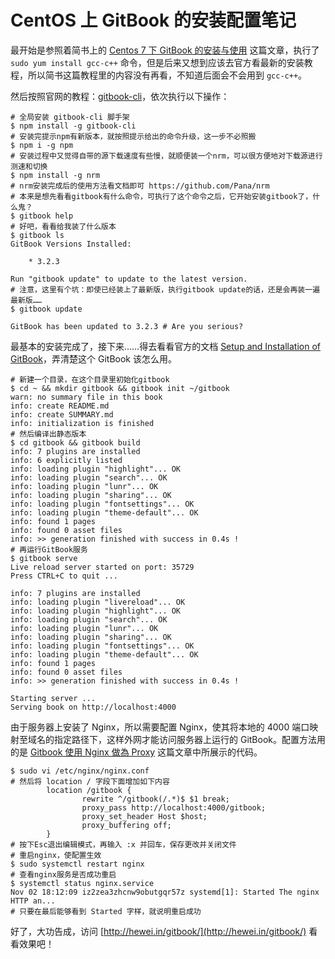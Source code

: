 # CentOS 上 GitBook 的安装配置笔记

最开始是参照着简书上的 [Centos 7 下 GitBook 的安装与使用](http://cdn2.jianshu.io/p/a78e3dda4d87) 这篇文章，执行了 `sudo yum install gcc-c++` 命令，但是后来又想到应该去官方看最新的安装教程，所以简书这篇教程里的内容没有再看，不知道后面会不会用到 `gcc-c++`。

然后按照官网的教程：[gitbook-cli](https://github.com/GitbookIO/gitbook-cli)，依次执行以下操作：

```shell
# 全局安装 gitbook-cli 脚手架
$ npm install -g gitbook-cli
# 安装完提示npm有新版本，就按照提示给出的命令升级，这一步不必照搬
$ npm i -g npm
# 安装过程中又觉得自带的源下载速度有些慢，就顺便装一个nrm，可以很方便地对下载源进行测速和切换
$ npm install -g nrm
# nrm安装完成后的使用方法看文档即可 https://github.com/Pana/nrm
# 本来是想先看看gitbook有什么命令，可执行了这个命令之后，它开始安装gitbook了，什么鬼？
$ gitbook help
# 好吧，看看给我装了什么版本
$ gitbook ls
GitBook Versions Installed:

    * 3.2.3

Run "gitbook update" to update to the latest version.
# 注意，这里有个坑：即使已经装上了最新版，执行gitbook update的话，还是会再装一遍最新版……
$ gitbook update

GitBook has been updated to 3.2.3 # Are you serious?
```

最基本的安装完成了，接下来……得去看看官方的文档 [Setup and Installation of GitBook](https://github.com/GitbookIO/gitbook/blob/master/docs/setup.md)，弄清楚这个 GitBook 该怎么用。

```shell
# 新建一个目录，在这个目录里初始化gitbook
$ cd ~ && mkdir gitbook && gitbook init ~/gitbook
warn: no summary file in this book
info: create README.md
info: create SUMMARY.md
info: initialization is finished
# 然后编译出静态版本
$ cd gitbook && gitbook build
info: 7 plugins are installed
info: 6 explicitly listed
info: loading plugin "highlight"... OK
info: loading plugin "search"... OK
info: loading plugin "lunr"... OK
info: loading plugin "sharing"... OK
info: loading plugin "fontsettings"... OK
info: loading plugin "theme-default"... OK
info: found 1 pages
info: found 0 asset files
info: >> generation finished with success in 0.4s !
# 再运行GitBook服务
$ gitbook serve
Live reload server started on port: 35729
Press CTRL+C to quit ...

info: 7 plugins are installed
info: loading plugin "livereload"... OK
info: loading plugin "highlight"... OK
info: loading plugin "search"... OK
info: loading plugin "lunr"... OK
info: loading plugin "sharing"... OK
info: loading plugin "fontsettings"... OK
info: loading plugin "theme-default"... OK
info: found 1 pages
info: found 0 asset files
info: >> generation finished with success in 0.4s !

Starting server ...
Serving book on http://localhost:4000
```

由于服务器上安装了 Nginx，所以需要配置 Nginx，使其将本地的 4000 端口映射至域名的指定路径下，这样外网才能访问服务器上运行的 GitBook。配置方法用的是 [Gitbook 使用 Nginx 做為 Proxy](https://cowmanchiang.me/gitbook/gitbook/contents/proxy.html) 这篇文章中所展示的代码。

```shell
$ sudo vi /etc/nginx/nginx.conf
# 然后将 location / 字段下面增加如下内容
        location /gitbook {
                rewrite ^/gitbook(/.*)$ $1 break;
                proxy_pass http://localhost:4000/gitbook;
                proxy_set_header Host $host;
                proxy_buffering off;
        }
# 按下Esc退出编辑模式，再输入 :x 并回车，保存更改并关闭文件
# 重启nginx，使配置生效
$ sudo systemctl restart nginx
# 查看nginx服务是否成功重启
$ systemctl status nginx.service
Nov 02 18:12:09 iz2zea3zhcnw9obutgqr57z systemd[1]: Started The nginx HTTP an...
# 只要在最后能够看到 Started 字样，就说明重启成功
```

好了，大功告成，访问 [http://hewei.in/gitbook/](http://hewei.in/gitbook/) 看看效果吧！
